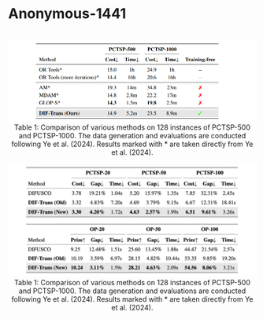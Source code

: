 # Anonymous-1441

<br>

<div align=center><img src="figure_1.PNG" width="1000" /></div>

<div align="center">
Table 1: Comparison of various methods on 128 instances of PCTSP-500 and PCTSP-1000. The data generation and evaluations are conducted following Ye et al. (2024). Results marked with * are taken directly from Ye et al. (2024).
</div>

<br>

<div align=center><img src="figure_2.png" width="1000" /></div>

<div align="center">
Table 1: Comparison of various methods on 128 instances of PCTSP-500 and PCTSP-1000. The data generation and evaluations are conducted following Ye et al. (2024). Results marked with * are taken directly from Ye et al. (2024).
</div>



